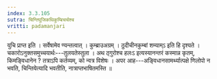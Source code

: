 ```yaml
---
index: 3.3.105
sutra: चिन्तिपूजिकथिकुम्बिचर्चश्च
vritti: padamanjari
---
```


 युचि प्राप्त इति । सर्वेषामेव ण्यन्तत्वात् । कुम्ब्राउअग्रम् । ठुदीचीनकुम्बां शम्याम्ऽ इति हि दृश्यते । चकारोऽनुक्तसमुच्चयार्थः---तुलयतेस्तुला । अथ ठ्गुरोश्च हलःऽ इत्यस्यानन्तरं कस्मान्न कृतम्, किमङ्विधानेन ? तत्राऽपि कर्तव्यम्, को न्वत्र विशेषः । अपर आह---अङ्विधानसामर्थ्यात्पक्षे णिलोपो न भवति, चिन्तियेत्यादि भवतीति, नात्राप्तभाषितमस्ति ॥